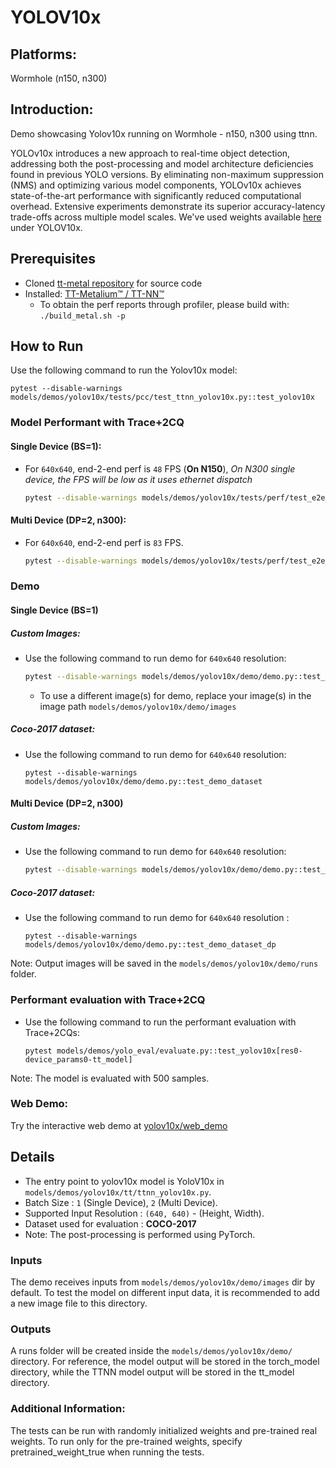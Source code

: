 # YOLOV10x

## Platforms:
Wormhole (n150, n300)

## Introduction:
Demo showcasing Yolov10x running on Wormhole - n150, n300 using ttnn.

YOLOv10x introduces a new approach to real-time object detection, addressing both the post-processing and model architecture deficiencies found in previous YOLO versions. By eliminating non-maximum suppression (NMS) and optimizing various model components, YOLOv10x achieves state-of-the-art performance with significantly reduced computational overhead. Extensive experiments demonstrate its superior accuracy-latency trade-offs across multiple model scales. We've used weights available [here](https://docs.ultralytics.com/models/yolov10x/#performance) under YOLOV10x.

## Prerequisites
- Cloned [tt-metal repository](https://github.com/tenstorrent/tt-metal) for source code
- Installed: [TT-Metalium™ / TT-NN™](https://github.com/tenstorrent/tt-metal/blob/main/INSTALLING.md)
  - To obtain the perf reports through profiler, please build with: `./build_metal.sh -p`

## How to Run
Use the following command to run the Yolov10x model:
```
pytest --disable-warnings models/demos/yolov10x/tests/pcc/test_ttnn_yolov10x.py::test_yolov10x
```

### Model Performant with Trace+2CQ
#### Single Device (BS=1):
- For `640x640`, end-2-end perf is `48` FPS (**On N150**), _On N300 single device, the FPS will be low as it uses ethernet dispatch_

  ```bash
  pytest --disable-warnings models/demos/yolov10x/tests/perf/test_e2e_performant.py::test_e2e_performant
  ```

#### Multi Device (DP=2, n300):
- For `640x640`, end-2-end perf is `83` FPS.

  ```bash
  pytest --disable-warnings models/demos/yolov10x/tests/perf/test_e2e_performant.py::test_e2e_performant_dp
  ```

### Demo

#### Single Device (BS=1)
##### Custom Images:
- Use the following command to run demo for `640x640` resolution:

    ```bash
    pytest --disable-warnings models/demos/yolov10x/demo/demo.py::test_demo
    ```
  - To use a different image(s) for demo, replace your image(s) in the image path `models/demos/yolov10x/demo/images`

##### Coco-2017 dataset:
- Use the following command to run demo for `640x640` resolution:
  ```
  pytest --disable-warnings models/demos/yolov10x/demo/demo.py::test_demo_dataset
  ```

#### Multi Device (DP=2, n300)
##### Custom Images:
- Use the following command to run demo for `640x640` resolution:
  ```bash
  pytest --disable-warnings models/demos/yolov10x/demo/demo.py::test_demo_dp
  ```

##### Coco-2017 dataset:
- Use the following command to run demo for `640x640` resolution :

  ```
  pytest --disable-warnings models/demos/yolov10x/demo/demo.py::test_demo_dataset_dp
  ```

Note: Output images will be saved in the `models/demos/yolov10x/demo/runs` folder.

### Performant evaluation with Trace+2CQ

- Use the following command to run the performant evaluation with Trace+2CQs:

  ```
  pytest models/demos/yolo_eval/evaluate.py::test_yolov10x[res0-device_params0-tt_model]
  ```

Note: The model is evaluated with 500 samples.

### Web Demo:
Try the interactive web demo at [yolov10x/web_demo](https://github.com/tenstorrent/tt-metal/blob/main/models/demos/yolov10x/web_demo/README.md)

## Details
- The entry point to yolov10x model is YoloV10x in `models/demos/yolov10x/tt/ttnn_yolov10x.py`.
- Batch Size : `1` (Single Device), `2` (Multi Device).
- Supported Input Resolution : `(640, 640)` - (Height, Width).
- Dataset used for evaluation : **COCO-2017**
- Note: The post-processing is performed using PyTorch.

### Inputs
The demo receives inputs from `models/demos/yolov10x/demo/images` dir by default. To test the model on different input data, it is recommended to add a new image file to this directory.

### Outputs
A runs folder will be created inside the `models/demos/yolov10x/demo/` directory. For reference, the model output will be stored in the torch_model directory, while the TTNN model output will be stored in the tt_model directory.

### Additional Information:
The tests can be run with  randomly initialized weights and pre-trained real weights.  To run only for the pre-trained weights, specify pretrained_weight_true when running the tests.
